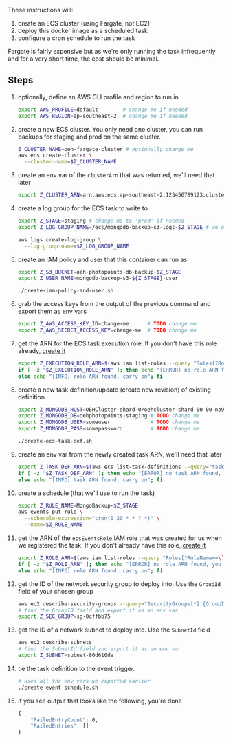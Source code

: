 These instructions will:
  1. create an ECS cluster (using Fargate, not EC2)
  1. deploy this docker image as a scheduled task
  1. configure a cron schedule to run the task

Fargate is fairly expensive but as we're only running the task infrequently and for a very short time,
the cost should be minimal.

## Steps

  1. optionally, define an AWS CLI profile and region to run in
      ```bash
      export AWS_PROFILE=default        # change me if needed
      export AWS_REGION=ap-southeast-2  # change me if needed
      ```

  1. create a new ECS cluster. You only need one cluster, you can run backups for staging and prod on the same cluster.
      ```bash
      Z_CLUSTER_NAME=oeh-fargate-cluster # optionally change me
      aws ecs create-cluster \
        --cluster-name=$Z_CLUSTER_NAME
      ```

  1. create an env var of the `clusterArn` that was returned, we'll need that later
      ```bash
      export Z_CLUSTER_ARN=arn:aws:ecs:ap-southeast-2:123456789123:cluster/oeh-fargate-cluster
      ```

  1. create a log group for the ECS task to write to
      ```bash
      export Z_STAGE=staging # change me to 'prod' if needed
      export Z_LOG_GROUP_NAME=/ecs/mongodb-backup-s3-logs-$Z_STAGE # we use this later too

      aws logs create-log-group \
        --log-group-name=$Z_LOG_GROUP_NAME
      ```

  1. create an IAM policy and user that this container can run as
      ```bash
      export Z_S3_BUCKET=oeh-photopoints-db-backup-$Z_STAGE
      export Z_USER_NAME=mongodb-backup-s3-${Z_STAGE}-user

      ./create-iam-policy-and-user.sh
      ```

  1. grab the access keys from the output of the previous command and export them as env vars
      ```bash
      export Z_AWS_ACCESS_KEY_ID=change-me      # TODO change me
      export Z_AWS_SECRET_ACCESS_KEY=change-me  # TODO change me
      ```

  1. get the ARN for the ECS task execution role. If you don't have this role already, [create it](https://docs.aws.amazon.com/AmazonECS/latest/developerguide/task_execution_IAM_role.html)
      ```bash
      export Z_EXECUTION_ROLE_ARN=$(aws iam list-roles --query "Roles[?RoleName==\`ecsTaskExecutionRole\`].[Arn]" --output=text) && \
      if [ -z "$Z_EXECUTION_ROLE_ARN" ]; then echo "[ERROR] no role ARN found, you need to create one and re-run this command"; \
      else echo "[INFO] role ARN found, carry on"; fi
      ```

  1. create a new task definition/update (create new revision) of existing definition
      ```bash
      export Z_MONGODB_HOST=OEHCluster-shard-0/oehcluster-shard-00-00-no9bo.mongodb.net,oehcluster-shard-00-01-no9bo.mongodb.net,oehcluster-shard-00-02-no9bo.mongodb.net                    # TODO change me
      export Z_MONGODB_DB=oehphotopoints-staging # TODO change me
      export Z_MONGODB_USER=someuser             # TODO change me
      export Z_MONGODB_PASS=somepassword         # TODO change me

      ./create-ecs-task-def.sh
      ```

  1. create an env var from the newly created task ARN, we'll need that later
      ```bash
      export Z_TASK_DEF_ARN=$(aws ecs list-task-definitions --query="taskDefinitionArns[?contains(@, 'mongodb-backup-s3-task') == \`true\`] | [0]" --output=text) && \
      if [ -z "$Z_TASK_DEF_ARN" ]; then echo "[ERROR] no task ARN found, you did the previous command work?"; \
      else echo "[INFO] task ARN found, carry on"; fi
      ```

  1. create a schedule (that we'll use to run the task)
      ```bash
      export Z_RULE_NAME=MongoBackup-$Z_STAGE
      aws events put-rule \
        --schedule-expression="cron(0 20 * * ? *)" \
        --name=$Z_RULE_NAME
      ```

  1. get the ARN of the `ecsEventsRole` IAM role that was created for us when we registered the task. If you don't already have this role, [create it](https://docs.aws.amazon.com/AmazonECS/latest/developerguide/CWE_IAM_role.html)
      ```bash
      export Z_ROLE_ARN=$(aws iam list-roles --query "Roles[?RoleName==\`ecsEventsRole\`].[Arn]" --output=text) && \
      if [ -z "$Z_ROLE_ARN" ]; then echo "[ERROR] no role ARN found, you need to create one and re-run this command"; \
      else echo "[INFO] role ARN found, carry on"; fi
      ```

  1. get the ID of the network security group to deploy into. Use the `GroupId` field of your chosen group
      ```bash
      aws ec2 describe-security-groups --query="SecurityGroups[*].{GroupId: GroupId, GroupName: GroupName}"
      # find the GroupID field and export it as an env var
      export Z_SEC_GROUP=sg-0cffbb75
      ```

  1. get the ID of a network subnet to deploy into. Use the `SubnetId` field
      ```bash
      aws ec2 describe-subnets
      # find the SubnetId field and export it as an env var
      export Z_SUBNET=subnet-86d610de
      ```

  1. tie the task definition to the event trigger.
      ```bash
      # uses all the env vars we exported earlier
      ./create-event-schedule.sh
      ```

  1. if you see output that looks like the following, you're done
      ```bash
      {
          "FailedEntryCount": 0,
          "FailedEntries": []
      }
      ```
